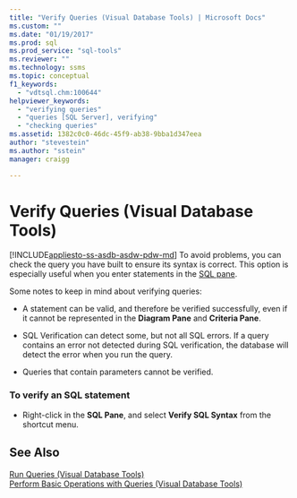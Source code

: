 ```yaml
---
title: "Verify Queries (Visual Database Tools) | Microsoft Docs"
ms.custom: ""
ms.date: "01/19/2017"
ms.prod: sql
ms.prod_service: "sql-tools"
ms.reviewer: ""
ms.technology: ssms
ms.topic: conceptual
f1_keywords: 
  - "vdtsql.chm:100644"
helpviewer_keywords: 
  - "verifying queries"
  - "queries [SQL Server], verifying"
  - "checking queries"
ms.assetid: 1382c0c0-46dc-45f9-ab38-9bba1d347eea
author: "stevestein"
ms.author: "sstein"
manager: craigg

---
```

# Verify Queries (Visual Database Tools)
[!INCLUDE[appliesto-ss-asdb-asdw-pdw-md](../../includes/appliesto-ss-asdb-asdw-pdw-md.md)]
To avoid problems, you can check the query you have built to ensure its syntax is correct. This option is especially useful when you enter statements in the [SQL pane](../../ssms/visual-db-tools/sql-pane-visual-database-tools.md).  
  
Some notes to keep in mind about verifying queries:  
  
-   A statement can be valid, and therefore be verified successfully, even if it cannot be represented in the **Diagram Pane** and **Criteria Pane**.  
  
-   SQL Verification can detect some, but not all SQL errors. If a query contains an error not detected during SQL verification, the database will detect the error when you run the query.  
  
-   Queries that contain parameters cannot be verified.  
  
### To verify an SQL statement  
  
-   Right-click in the **SQL Pane**, and select **Verify SQL Syntax** from the shortcut menu.  
  
## See Also  
[Run Queries &#40;Visual Database Tools&#41;](../../ssms/visual-db-tools/run-queries-visual-database-tools.md)  
[Perform Basic Operations with Queries &#40;Visual Database Tools&#41;](../../ssms/visual-db-tools/perform-basic-operations-with-queries-visual-database-tools.md)  
  
